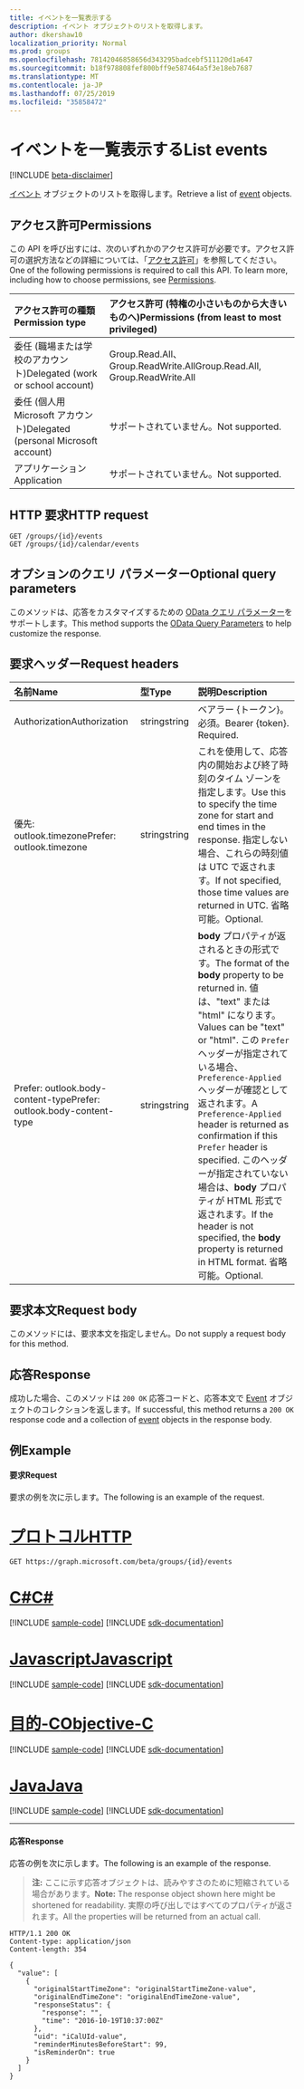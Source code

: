 ```yaml
---
title: イベントを一覧表示する
description: イベント オブジェクトのリストを取得します。
author: dkershaw10
localization_priority: Normal
ms.prod: groups
ms.openlocfilehash: 78142046858656d343295badcebf511120d1a647
ms.sourcegitcommit: b18f978808fef800bff9e587464a5f3e18eb7687
ms.translationtype: MT
ms.contentlocale: ja-JP
ms.lasthandoff: 07/25/2019
ms.locfileid: "35858472"
---
```

# <a name="list-events"></a><span data-ttu-id="e887e-103">イベントを一覧表示する</span><span class="sxs-lookup"><span data-stu-id="e887e-103">List events</span></span>

[!INCLUDE [beta-disclaimer](../../includes/beta-disclaimer.md)]

<span data-ttu-id="e887e-104">[イベント](../resources/event.md) オブジェクトのリストを取得します。</span><span class="sxs-lookup"><span data-stu-id="e887e-104">Retrieve a list of [event](../resources/event.md) objects.</span></span>

## <a name="permissions"></a><span data-ttu-id="e887e-105">アクセス許可</span><span class="sxs-lookup"><span data-stu-id="e887e-105">Permissions</span></span>
<span data-ttu-id="e887e-p101">この API を呼び出すには、次のいずれかのアクセス許可が必要です。アクセス許可の選択方法などの詳細については、「[アクセス許可](/graph/permissions-reference)」を参照してください。</span><span class="sxs-lookup"><span data-stu-id="e887e-p101">One of the following permissions is required to call this API. To learn more, including how to choose permissions, see [Permissions](/graph/permissions-reference).</span></span>

|<span data-ttu-id="e887e-108">アクセス許可の種類</span><span class="sxs-lookup"><span data-stu-id="e887e-108">Permission type</span></span>      | <span data-ttu-id="e887e-109">アクセス許可 (特権の小さいものから大きいものへ)</span><span class="sxs-lookup"><span data-stu-id="e887e-109">Permissions (from least to most privileged)</span></span>              |
|:--------------------|:---------------------------------------------------------|
|<span data-ttu-id="e887e-110">委任 (職場または学校のアカウント)</span><span class="sxs-lookup"><span data-stu-id="e887e-110">Delegated (work or school account)</span></span> | <span data-ttu-id="e887e-111">Group.Read.All、Group.ReadWrite.All</span><span class="sxs-lookup"><span data-stu-id="e887e-111">Group.Read.All, Group.ReadWrite.All</span></span>    |
|<span data-ttu-id="e887e-112">委任 (個人用 Microsoft アカウント)</span><span class="sxs-lookup"><span data-stu-id="e887e-112">Delegated (personal Microsoft account)</span></span> | <span data-ttu-id="e887e-113">サポートされていません。</span><span class="sxs-lookup"><span data-stu-id="e887e-113">Not supported.</span></span>    |
|<span data-ttu-id="e887e-114">アプリケーション</span><span class="sxs-lookup"><span data-stu-id="e887e-114">Application</span></span> | <span data-ttu-id="e887e-115">サポートされていません。</span><span class="sxs-lookup"><span data-stu-id="e887e-115">Not supported.</span></span> |

## <a name="http-request"></a><span data-ttu-id="e887e-116">HTTP 要求</span><span class="sxs-lookup"><span data-stu-id="e887e-116">HTTP request</span></span>
<!-- { "blockType": "ignored" } -->
```http
GET /groups/{id}/events
GET /groups/{id}/calendar/events
```

## <a name="optional-query-parameters"></a><span data-ttu-id="e887e-117">オプションのクエリ パラメーター</span><span class="sxs-lookup"><span data-stu-id="e887e-117">Optional query parameters</span></span>
<span data-ttu-id="e887e-118">このメソッドは、応答をカスタマイズするための [OData クエリ パラメーター](/graph/query-parameters)をサポートします。</span><span class="sxs-lookup"><span data-stu-id="e887e-118">This method supports the [OData Query Parameters](/graph/query-parameters) to help customize the response.</span></span>

## <a name="request-headers"></a><span data-ttu-id="e887e-119">要求ヘッダー</span><span class="sxs-lookup"><span data-stu-id="e887e-119">Request headers</span></span>
| <span data-ttu-id="e887e-120">名前</span><span class="sxs-lookup"><span data-stu-id="e887e-120">Name</span></span>       | <span data-ttu-id="e887e-121">型</span><span class="sxs-lookup"><span data-stu-id="e887e-121">Type</span></span> | <span data-ttu-id="e887e-122">説明</span><span class="sxs-lookup"><span data-stu-id="e887e-122">Description</span></span> |
|:---------------|:--------|:--------|
| <span data-ttu-id="e887e-123">Authorization</span><span class="sxs-lookup"><span data-stu-id="e887e-123">Authorization</span></span>  | <span data-ttu-id="e887e-124">string</span><span class="sxs-lookup"><span data-stu-id="e887e-124">string</span></span> | <span data-ttu-id="e887e-p102">ベアラー {トークン}。必須。</span><span class="sxs-lookup"><span data-stu-id="e887e-p102">Bearer {token}. Required.</span></span>  |
| <span data-ttu-id="e887e-127">優先: outlook.timezone</span><span class="sxs-lookup"><span data-stu-id="e887e-127">Prefer: outlook.timezone</span></span>  | <span data-ttu-id="e887e-128">string</span><span class="sxs-lookup"><span data-stu-id="e887e-128">string</span></span> | <span data-ttu-id="e887e-129">これを使用して、応答内の開始および終了時刻のタイム ゾーンを指定します。</span><span class="sxs-lookup"><span data-stu-id="e887e-129">Use this to specify the time zone for start and end times in the response.</span></span> <span data-ttu-id="e887e-130">指定しない場合、これらの時刻値は UTC で返されます。</span><span class="sxs-lookup"><span data-stu-id="e887e-130">If not specified, those time values are returned in UTC.</span></span> <span data-ttu-id="e887e-131">省略可能。</span><span class="sxs-lookup"><span data-stu-id="e887e-131">Optional.</span></span> |
| <span data-ttu-id="e887e-132">Prefer: outlook.body-content-type</span><span class="sxs-lookup"><span data-stu-id="e887e-132">Prefer: outlook.body-content-type</span></span> | <span data-ttu-id="e887e-133">string</span><span class="sxs-lookup"><span data-stu-id="e887e-133">string</span></span> | <span data-ttu-id="e887e-134">**body** プロパティが返されるときの形式です。</span><span class="sxs-lookup"><span data-stu-id="e887e-134">The format of the **body** property to be returned in.</span></span> <span data-ttu-id="e887e-135">値は、"text" または "html" になります。</span><span class="sxs-lookup"><span data-stu-id="e887e-135">Values can be "text" or "html".</span></span> <span data-ttu-id="e887e-136">この `Prefer` ヘッダーが指定されている場合、`Preference-Applied` ヘッダーが確認として返されます。</span><span class="sxs-lookup"><span data-stu-id="e887e-136">A `Preference-Applied` header is returned as confirmation if this `Prefer` header is specified.</span></span> <span data-ttu-id="e887e-137">このヘッダーが指定されていない場合は、**body** プロパティが HTML 形式で返されます。</span><span class="sxs-lookup"><span data-stu-id="e887e-137">If the header is not specified, the **body** property is returned in HTML format.</span></span> <span data-ttu-id="e887e-138">省略可能。</span><span class="sxs-lookup"><span data-stu-id="e887e-138">Optional.</span></span> |

## <a name="request-body"></a><span data-ttu-id="e887e-139">要求本文</span><span class="sxs-lookup"><span data-stu-id="e887e-139">Request body</span></span>
<span data-ttu-id="e887e-140">このメソッドには、要求本文を指定しません。</span><span class="sxs-lookup"><span data-stu-id="e887e-140">Do not supply a request body for this method.</span></span>

## <a name="response"></a><span data-ttu-id="e887e-141">応答</span><span class="sxs-lookup"><span data-stu-id="e887e-141">Response</span></span>
<span data-ttu-id="e887e-142">成功した場合、このメソッドは `200 OK` 応答コードと、応答本文で [Event](../resources/event.md) オブジェクトのコレクションを返します。</span><span class="sxs-lookup"><span data-stu-id="e887e-142">If successful, this method returns a `200 OK` response code and a collection of [event](../resources/event.md) objects in the response body.</span></span>

## <a name="example"></a><span data-ttu-id="e887e-143">例</span><span class="sxs-lookup"><span data-stu-id="e887e-143">Example</span></span>
#### <a name="request"></a><span data-ttu-id="e887e-144">要求</span><span class="sxs-lookup"><span data-stu-id="e887e-144">Request</span></span>
<span data-ttu-id="e887e-145">要求の例を次に示します。</span><span class="sxs-lookup"><span data-stu-id="e887e-145">The following is an example of the request.</span></span>

# <a name="httptabhttp"></a>[<span data-ttu-id="e887e-146">プロトコル</span><span class="sxs-lookup"><span data-stu-id="e887e-146">HTTP</span></span>](#tab/http)
<!-- {
  "blockType": "request",
  "name": "get_group_events"
}-->
```http
GET https://graph.microsoft.com/beta/groups/{id}/events
```
# <a name="ctabcsharp"></a>[<span data-ttu-id="e887e-147">C#</span><span class="sxs-lookup"><span data-stu-id="e887e-147">C#</span></span>](#tab/csharp)
[!INCLUDE [sample-code](../includes/snippets/csharp/get-group-events-csharp-snippets.md)]
[!INCLUDE [sdk-documentation](../includes/snippets/snippets-sdk-documentation-link.md)]

# <a name="javascripttabjavascript"></a>[<span data-ttu-id="e887e-148">Javascript</span><span class="sxs-lookup"><span data-stu-id="e887e-148">Javascript</span></span>](#tab/javascript)
[!INCLUDE [sample-code](../includes/snippets/javascript/get-group-events-javascript-snippets.md)]
[!INCLUDE [sdk-documentation](../includes/snippets/snippets-sdk-documentation-link.md)]

# <a name="objective-ctabobjc"></a>[<span data-ttu-id="e887e-149">目的-C</span><span class="sxs-lookup"><span data-stu-id="e887e-149">Objective-C</span></span>](#tab/objc)
[!INCLUDE [sample-code](../includes/snippets/objc/get-group-events-objc-snippets.md)]
[!INCLUDE [sdk-documentation](../includes/snippets/snippets-sdk-documentation-link.md)]

# <a name="javatabjava"></a>[<span data-ttu-id="e887e-150">Java</span><span class="sxs-lookup"><span data-stu-id="e887e-150">Java</span></span>](#tab/java)
[!INCLUDE [sample-code](../includes/snippets/java/get-group-events-java-snippets.md)]
[!INCLUDE [sdk-documentation](../includes/snippets/snippets-sdk-documentation-link.md)]

---


#### <a name="response"></a><span data-ttu-id="e887e-151">応答</span><span class="sxs-lookup"><span data-stu-id="e887e-151">Response</span></span>
<span data-ttu-id="e887e-152">応答の例を次に示します。</span><span class="sxs-lookup"><span data-stu-id="e887e-152">The following is an example of the response.</span></span>
><span data-ttu-id="e887e-153">**注:** ここに示す応答オブジェクトは、読みやすさのために短縮されている場合があります。</span><span class="sxs-lookup"><span data-stu-id="e887e-153">**Note:** The response object shown here might be shortened for readability.</span></span> <span data-ttu-id="e887e-154">実際の呼び出しではすべてのプロパティが返されます。</span><span class="sxs-lookup"><span data-stu-id="e887e-154">All the properties will be returned from an actual call.</span></span>
<!-- {
  "blockType": "response",
  "truncated": true,
  "@odata.type": "microsoft.graph.event",
  "isCollection": true
} -->
```http
HTTP/1.1 200 OK
Content-type: application/json
Content-length: 354

{
  "value": [
    {
      "originalStartTimeZone": "originalStartTimeZone-value",
      "originalEndTimeZone": "originalEndTimeZone-value",
      "responseStatus": {
        "response": "",
        "time": "2016-10-19T10:37:00Z"
      },
      "uid": "iCalUId-value",
      "reminderMinutesBeforeStart": 99,
      "isReminderOn": true
    }
  ]
}
```

<!-- uuid: 8fcb5dbc-d5aa-4681-8e31-b001d5168d79
2015-10-25 14:57:30 UTC -->
<!--
{
  "type": "#page.annotation",
  "description": "List group events",
  "keywords": "",
  "section": "documentation",
  "tocPath": "",
  "suppressions": [
  ]
}
-->
